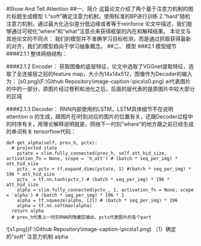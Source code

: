 #Show And Tell Attention
##一、简介
这篇论文介绍了两个基于注意力机制的图片标题生成模型
1.“soft”确定注意力机制，使用标准的BP进行训练
2.“hard”随机注意力机制，通过最大化近似差分低边缘或者等于reinforce
论文中描述，我们能够通过可视化“where”和“what”注意点来获得框架的内在和解释结果。
本论文与其他论文的不同点：
我们的模型并不准确学习目标检测，而是通过抓取获得最新的对齐，我们的模型趋向于学习抽象概念。
##二、 模型
###2.1 模型细节
####2.1.1 整体网络结构：

####2.1.2 Encoder：
获取图像的底层特征，论文中选取了VGGnet提取特征，选取了全连接层之前的feature map，大小为14x14x512，图像作为Decoder的输入为：
[s0.png](F:\Github Repository\image-caption-\pics\s0.png)
ai代表图片的中的一部分，原图片经过卷积和池化之后，后面的层代表的是原图片中较大部分的区域

####2.1.3 Decoder：
RNN内部使用的LSTM，LSTM具体细节不在说明
attention α 的生成，跟图片在i时刻对应的图片的位置有关，还跟Decoder过程中的时序有关，用理论解释说明就是，网络下一时刻“where”的地方跟之前已经生成的单词有关
tensorflow代码：
```
def get_alpha(self, prev_h, pctx):
  # projected state
    pstate = slim.fully_connected(prev_h, self.att_hid_size, activation_fn = None, scope = 'h_att') # (batch * seq_per_img) * att_hid_size
    pctx_ = pctx + tf.expand_dims(pstate, 1) #(batch * seq_per_img) * 196 * att_hid_size
    pctx_ = tf.nn.tanh(pctx_) # (batch * seq_per_img) * 196 * att_hid_size
    alpha = slim.fully_connected(pctx_, 1, activation_fn = None, scope = 'alpha') # (batch * seq_per_img) * 196 * 1
    alpha = tf.squeeze(alpha, [2]) # (batch * seq_per_img) * 196
    alpha = tf.nn.softmax(alpha)
  return alpha
  # prev_h代表上一时刻RNN的隐藏层输出，pctx代表图片的各个part
```

![s1.png](F:\Github Repository\image-caption-\pics\s1.png)
（1）确定的“soft” 注意力机制
alpha 




